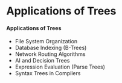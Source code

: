 # Applications of Trees

#### Applications of Trees

* File System Organization
* Database Indexing (B-Trees)
* Network Routing Algorithms
* AI and Decision Trees
* Expression Evaluation (Parse Trees)
* Syntax Trees in Compilers
